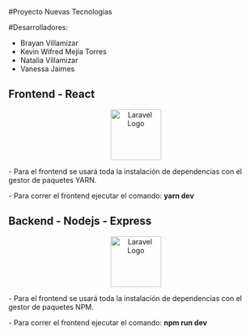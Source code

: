 #Proyecto Nuevas Tecnologias

#Desarrolladores:

- Brayan Villamizar
- Kevin Wifred Mejía Torres
- Natalia Villamizar
- Vanessa Jaimes

## Frontend - React

<p align="center"><img src="https://upload.wikimedia.org/wikipedia/commons/thumb/a/a7/React-icon.svg/2300px-React-icon.svg.png" width="100" height="100" alt="Laravel Logo"></p>
<p> - Para el frontend se usará toda la instalación de dependencias con el gestor de paquetes YARN.</p>
<p> - Para correr el frontend ejecutar el comando: <strong>yarn dev</strong></p>



## Backend - Nodejs - Express

<p align="center"><img src="https://www.jacobsoft.com.mx/wp-content/uploads/2020/04/node-js-736399_960_720-2.png" width="100" height="100" alt="Laravel Logo"></p>
<p> - Para el frontend se usará toda la instalación de dependencias con el gestor de paquetes NPM. </p>
<p> - Para correr el frontend ejecutar el comando: <strong>npm run dev</strong> </p>



